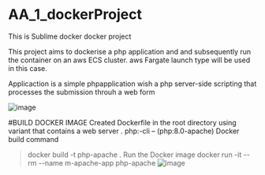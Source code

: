 # AA_1_dockerProject
This is Sublime docker docker project

This project aims to dockerise a php application and and subsequently run the container on an aws ECS cluster. aws Fargate launch type will be used in this case.


Applicaction is a simple phpapplication wish a php server-side scripting that processes the submission throuh a web form

![image](https://user-images.githubusercontent.com/104580680/228970260-6b6041a2-bdf8-446c-969b-91a454adf739.png)


#BUILD DOCKER IMAGE
Created Dockerfile in the root directory using variant that contains a web server . php:<version>-cli – (php:8.0-apache)
Docker build command
  
> docker build -t php-apache .
>Run the Docker image
> docker run -it --rm --name m-apache-app php-apache
![image](https://user-images.githubusercontent.com/104580680/228970922-b636cf38-d7d6-41ba-abdd-94a1cd76433b.png)
